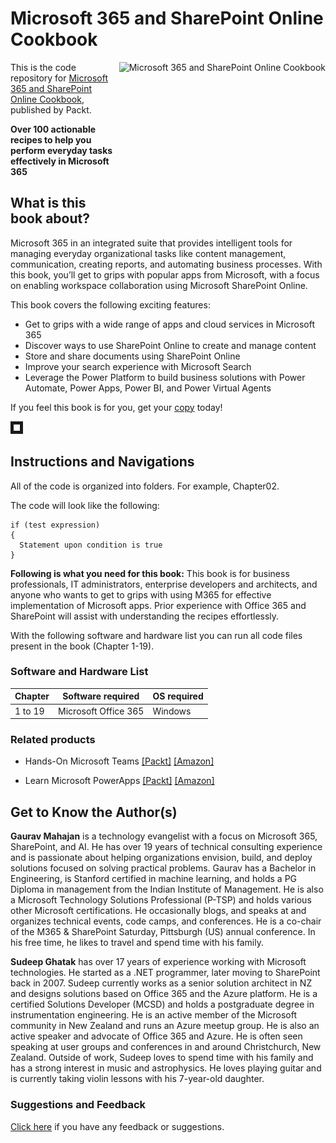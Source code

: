 # Microsoft 365 and SharePoint Online Cookbook

<a href="https://www.packtpub.com/business-other/microsoft-office-365-and-sharepoint-cookbook?utm_source=github&utm_medium=repository&utm_campaign=9781838646677"><img src="https://www.packtpub.com/media/catalog/product/cache/bf3310292d6e1b4ca15aeea773aca35e/9/7/9781838646677-original_35.png" alt="Microsoft 365 and SharePoint Online Cookbook" height="256px" align="right"></a>

This is the code repository for [Microsoft 365 and SharePoint Online Cookbook](https://www.packtpub.com/business-other/microsoft-office-365-and-sharepoint-cookbook?utm_source=github&utm_medium=repository&utm_campaign=9781838646677), published by Packt.

**Over 100 actionable recipes to help you perform everyday tasks effectively in Microsoft 365**

## What is this book about?
Microsoft 365 in an integrated suite that provides intelligent tools for managing everyday organizational tasks like content management, communication, creating reports, and automating business processes. With this book, you’ll get to grips with popular apps from Microsoft, with a focus on enabling workspace collaboration using Microsoft SharePoint Online.

This book covers the following exciting features: 
* Get to grips with a wide range of apps and cloud services in Microsoft 365
* Discover ways to use SharePoint Online to create and manage content
* Store and share documents using SharePoint Online
* Improve your search experience with Microsoft Search
* Leverage the Power Platform to build business solutions with Power Automate, Power Apps, Power BI, and Power Virtual Agents

If you feel this book is for you, get your [copy](https://www.amazon.com/dp/1838646671) today!

<a href="https://www.packtpub.com/?utm_source=github&utm_medium=banner&utm_campaign=GitHubBanner"><img src="https://raw.githubusercontent.com/PacktPublishing/GitHub/master/GitHub.png" alt="https://www.packtpub.com/" border="5" /></a>

## Instructions and Navigations
All of the code is organized into folders. For example, Chapter02.

The code will look like the following:
```
if (test expression)
{
  Statement upon condition is true
}
```

**Following is what you need for this book:**
This book is for business professionals, IT administrators, enterprise developers and architects, and anyone who wants to get to grips with using M365 for effective implementation of Microsoft apps. Prior experience with Office 365 and SharePoint will assist with understanding the recipes effortlessly.

With the following software and hardware list you can run all code files present in the book (Chapter 1-19).

### Software and Hardware List

| Chapter  | Software required                   | OS required                        |
| -------- | ------------------------------------| -----------------------------------|
| 1 to 19  | Microsoft Office 365                | Windows                            |


### Related products <Other books you may enjoy>
* Hands-On Microsoft Teams [[Packt]](https://www.packtpub.com/business-other/hands-on-microsoft-teams?utm_source=github&utm_medium=repository&utm_campaign=9781839213984) [[Amazon]](https://www.amazon.com/dp/1839213981)

* Learn Microsoft PowerApps [[Packt]](https://www.packtpub.com/programming/learn-microsoft-powerapps?utm_source=github&utm_medium=repository&utm_campaign=9781789805826) [[Amazon]](https://www.amazon.com/dp/1789805821)

## Get to Know the Author(s)
**Gaurav Mahajan**
is a technology evangelist with a focus on Microsoft 365, SharePoint, and AI. He has over 19 years of technical consulting experience and is passionate about helping organizations envision, build, and deploy solutions focused on solving practical problems. Gaurav has a Bachelor in Engineering, is Stanford certified in machine learning, and holds a PG Diploma in management from the Indian Institute of Management. He is also a Microsoft Technology Solutions Professional (P-TSP) and holds various other Microsoft certifications. He
occasionally blogs, and speaks at and organizes technical events, code camps, and conferences. He is a co-chair of the M365 & SharePoint Saturday, Pittsburgh (US) annual conference. In his free time, he likes to travel and spend time with his family.

**Sudeep Ghatak**
has over 17 years of experience working with Microsoft technologies. He started as a .NET programmer, later moving to SharePoint back in 2007. Sudeep currently works as a senior solution architect in NZ and designs solutions based on Office 365 and the Azure platform. He is a certified Solutions Developer (MCSD) and holds a postgraduate degree in instrumentation engineering. He is an active member of the Microsoft community in New Zealand and runs an Azure meetup group. He is also an active speaker and advocate of Office 365 and Azure. He is often seen speaking at user groups and conferences in and around Christchurch, New Zealand. Outside of work, Sudeep loves to spend time with his family and has a strong interest in music and astrophysics. He loves playing guitar and is currently taking violin lessons with his 7-year-old daughter.

### Suggestions and Feedback
[Click here](https://docs.google.com/forms/d/e/1FAIpQLSdy7dATC6QmEL81FIUuymZ0Wy9vH1jHkvpY57OiMeKGqib_Ow/viewform) if you have any feedback or suggestions.

